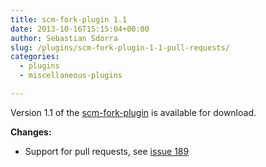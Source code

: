 ```yaml
---
title: scm-fork-plugin 1.1
date: 2013-10-16T15:15:04+00:00
author: Sebastian Sdorra
slug: /plugins/scm-fork-plugin-1-1-pull-requests/
categories:
  - plugins
  - miscellaneous-plugins

---
```

Version 1.1 of the [scm-fork-plugin](https://bitbucket.org/sdorra/scm-fork-plugin) is available for download.

**Changes:**

- Support for pull requests, see [issue 189](https://github.com/scm-manager/scm-manager/issues/189)
